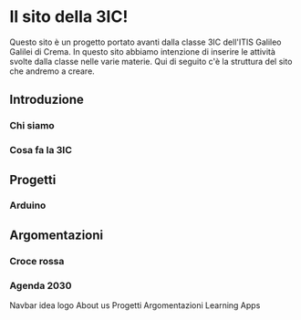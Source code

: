 # Il sito della 3IC!

Questo sito è un progetto portato avanti dalla classe 3IC dell'ITIS Galileo Galilei di Crema.
In questo sito abbiamo intenzione di inserire le attività svolte dalla classe nelle varie materie.
Qui di seguito c'è la struttura del sito che andremo a creare.

## Introduzione

### Chi siamo

### Cosa fa la 3IC

## Progetti

### Arduino

## Argomentazioni

### Croce rossa

### Agenda 2030

Navbar idea
logo                         About us    Progetti    Argomentazioni    Learning Apps

